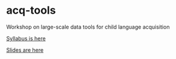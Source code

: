 # acq-tools

Workshop on large-scale data tools for child language acquisition

[Syllabus is here](https://docs.google.com/document/d/1dR4w2tj3rmkqyTlS1t2OZmtEZ1ZWcGYvBXpk8j8iwBQ)

[Slides are here](https://mikabr.io/acq-tools/acq-tools-lsa.html)

